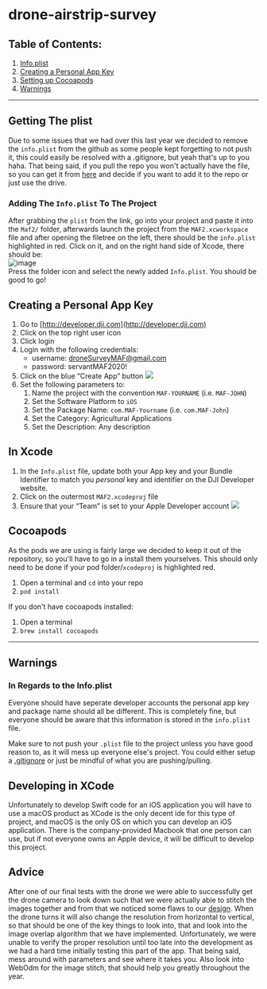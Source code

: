 # drone-airstrip-survey

## Table of Contents:
1. [Info.plist](#getting-the-plist)
2. [Creating a Personal App Key](#creating-a-personal-app-key)
3. [Setting up Cocoapods](#cocoapods)
4. [Warnings](#warnings)
---

## Getting The plist
Due to some issues that we had over this last year we decided to remove the `info.plist` from the github as some people kept forgetting to not push it, this could easily be resolved with a .gitignore, but yeah that's up to you haha.
That being said, if you pull the repo you won't actually have the file, so you can get it from [here](https://drive.google.com/file/d/1oHNSjfaonx-_PRQgGn077HARWynbUJ1w/view?usp=sharing) and decide if you want to add it to the repo or just use the drive.

### Adding The `Info.plist` To The Project
After grabbing the `plist` from the link, go into your project and paste it into the `Maf2/` folder, afterwards launch the project from the `MAF2.xcworkspace` file and after opening the filetree on the left, there should be the `info.plist` highlighted in red.  Click on it, and on the right hand side of Xcode, there should be:
<br />
![image](https://media.discordapp.net/attachments/552893768341127181/831282986863165520/unknown.png)
<br />
Press the folder icon and select the newly added `Info.plist`.  You should be good to go!


## Creating a Personal App Key
1. Go to [http://developer.dji.com](http://developer.dji.com)
2. Click on the top right user icon
3. Click login
4. Login with the following credentials:
	* username: droneSurveyMAF@gmail.com
	* password: servantMAF2020! 
5. Click on the blue “Create App” button
![](drone-airstrip-survey/page1image391114816.png) 
6. Set the following parameters to:
	1. Name the project with the convention `MAF-YOURNAME` (i.e. `MAF-JOHN`)
	2. Set the Software Platform to `iOS`
	3. Set the Package Name: `com.MAF-Yourname` (i.e. `com.MAF-John`)
	4. Set the Category: Agricultural Applications
	5. Set the Description: Any description

## In Xcode
1. In the `Info.plist` file, update both your App key and your Bundle Identifier to match you _personal_ key and identifier on the DJI Developer website.
2. Click on the outermost `MAF2.xcodeproj` file
3. Ensure that your “Team” is set to your Apple Developer account
![](drone-airstrip-survey/page2image450849360.png) 

## Cocoapods
As the pods we are using is fairly large we decided to keep it out of the repository, so you'll have to go in a install them yourselves. This should only need to be done if your pod folder/`xcodeproj` is highlighted red.
1. Open a terminal and `cd` into your repo
2. `pod install`

If you don't have cocoapods installed:
1. Open a terminal
2. `brew install cocoapods`


---
## Warnings

### In Regards to the Info.plist
Everyone should have seperate developer accounts the personal app key and package name should all be different.
This is completely fine, but everyone should be aware that this information is stored in the `info.plist` file.

Make sure to not push your `.plist` file to the project unless you have good reason to, as it will mess up everyone else's project. You could either setup a [.gitignore](https://git-scm.com/docs/gitignore) or just be mindful of what you are pushing/pulling.

## Developing in XCode
Unfortunately to develop Swift code for an iOS application you will have to use a macOS product as XCode is the only decent ide for this type of project, and macOS is the only OS on which you can develop an iOS application.  There is the company-provided Macbook that one person can use, but if not everyone owns an Apple device, it will be difficult to develop this project.

## Advice
After one of our final tests with the drone we were able to successfully get the drone camera to look down such that we were actually able to stitch the images together and from that we noticed some flaws to our [design](https://media.discordapp.net/attachments/552893768341127181/833840936126513182/unknown.png?width=858&height=683).  When the drone turns it will also change the resolution from horizontal to vertical, so that should be one of the key things to look into, that and look into the image overlap algorithm that we have implemented.  Unfortunately, we were unable to verify the proper resolution until too late into the development as we had a hard time initially testing this part of the app.  That being said, mess around with parameters and see where it takes you.  Also look into WebOdm for the image stitch, that should help you greatly throughout the year.
